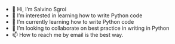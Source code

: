 - 👋 Hi, I’m Salvino Sgroi
- 👀 I’m interested in learning how to write Python code
- 🌱 I’m currently learning how to write Python code
- 💞️ I’m looking to collaborate on best practice in writing in Python
- 📫 How to reach me by email is the best way.

<!---
salvinosgroi/salvinosgroi is a ✨ special ✨ repository because its `README.md` (this file) appears on your GitHub profile.
You can click the Preview link to take a look at your changes.
--->
